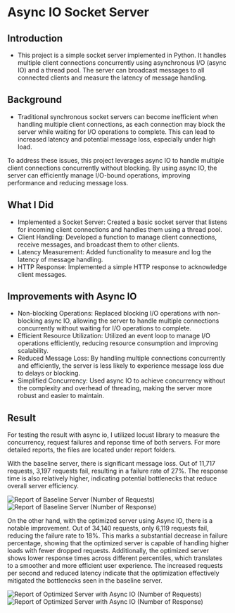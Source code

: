 # Async IO Socket Server
## Introduction
- This project is a simple socket server implemented in Python. It handles multiple client connections concurrently using asynchronous I/O (async IO) and a thread pool. The server can broadcast messages to all connected clients and measure the latency of message handling.

## Background
- Traditional synchronous socket servers can become inefficient when handling multiple client connections, as each connection may block the server while waiting for I/O operations to complete. This can lead to increased latency and potential message loss, especially under high load.

To address these issues, this project leverages async IO to handle multiple client connections concurrently without blocking. By using async IO, the server can efficiently manage I/O-bound operations, improving performance and reducing message loss.
## What I Did
- Implemented a Socket Server: Created a basic socket server that listens for incoming client connections and handles them using a thread pool.
- Client Handling: Developed a function to manage client connections, receive messages, and broadcast them to other clients.
- Latency Measurement: Added functionality to measure and log the latency of message handling.
- HTTP Response: Implemented a simple HTTP response to acknowledge client messages.

## Improvements with Async IO
- Non-blocking Operations: Replaced blocking I/O operations with non-blocking async IO, allowing the server to handle multiple connections concurrently without waiting for I/O operations to complete.
- Efficient Resource Utilization: Utilized an event loop to manage I/O operations efficiently, reducing resource consumption and improving scalability.
- Reduced Message Loss: By handling multiple connections concurrently and efficiently, the server is less likely to experience message loss due to delays or blocking.
- Simplified Concurrency: Used async IO to achieve concurrency without the complexity and overhead of threading, making the server more robust and easier to maintain.


## Result 
For testing the result with async io, I utilized locust library to measure the concurrency, request failures and reponse time of both servers. For more detailed reports, the files are located under report folders. 

With the baseline server, there is significant message loss. Out of 11,717 requests, 3,197 requests fail, resulting in a failure rate of 27%. The response time is also relatively higher, indicating potential bottlenecks that reduce overall server efficiency.

![Report of Baseline Server (Number of Requests)]("/image/report_base.png")
![Report of Baseline Server (Number of Response)]("/image/response_time_base.png")


On the other hand, with the optimized server using Async IO, there is a notable improvement. Out of 34,140 requests, only 6,119 requests fail, reducing the failure rate to 18%. This marks a substantial decrease in failure percentage, showing that the optimized server is capable of handling higher loads with fewer dropped requests. Additionally, the optimized server shows lower response times across different percentiles, which translates to a smoother and more efficient user experience. The increased requests per second and reduced latency indicate that the optimization effectively mitigated the bottlenecks seen in the baseline server.

![Report of Optimized Server with Async IO (Number of Requests)]("/image/report_io.png")
![Report of Optimized Server with Async IO (Number of Response)]("/image/response_time_io.png")
